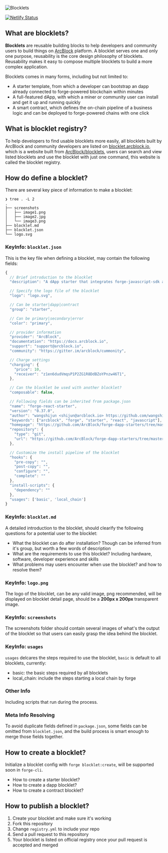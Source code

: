![Blocklets](https://www.arcblock.io/.netlify/functions/badge/?text=Blocklets)

[![Netlify Status](https://api.netlify.com/api/v1/badges/e5a09e68-ebdb-4115-aa55-1d9b05e2f150/deploy-status)](https://app.netlify.com/sites/blocklets/deploys)

## What are blocklets?

**Blocklets** are reusable building blocks to help developers and community users to build things on [ArcBlock](https://www.arcblock.io) platform. A blocklet serves one and only one purpose, reusability is the core design philosophy of blocklets. Reusability makes it easy to compose multiple blocklets to build a more complex application.

Blocklets comes in many forms, including but not limited to:

- A starter template, from which a developer can bootstrap an dapp already connected to forge-powered blockchain within minutes
- A full-featured dApp, with which a miner or community user can install and get it up and running quickly
- A smart contract, which defines the on-chain pipeline of a business logic and can be deployed to forge-powered chains with one click

## What is blocklet registry?

To help developers to find usable blocklets more easily, all blocklets built by ArcBlock and community developers are listed on [blocklet.arcblock.io](https://blocklet.arcblock.io), which is a website built from [ArcBlock/blocklets](https://github.com/arcblock/blocklets), users can search and view listed blocklets and use the blocklet with just one command, this website is called the blocklet registry.

## How do define a blocklet?

There are several key piece of information to make a blocklet:

```shell
❯ tree . -L 2
.
├── screenshots
│   ├── image1.png
│   ├── image2.jpg
│   └── image3.png
├── blocklet.md
├── blocklet.json
└── logo.svg
```

### KeyInfo: `blocklet.json`

This is the key file when defining a blocklet, may contain the following fields:

```javascript
{
  // Brief introduction to the blocklet
  "description": "A dApp starter that integrates forge-javascript-sdk and create-react-app",

  // Specify the logo file of the blocklet
  "logo": "logo.svg",

  // Can be starter|dapp|contract
  "group": "starter",

  // Can be primary|secondary|error
  "color": "primary",

  // provider information
  "provider": "ArcBlock",
  "documentation": "https://docs.arcblock.io",
  "support": "support@arcblock.io",
  "community": "https://gitter.im/arcblock/cummonity",

  // Charge settings
  "charging": {
    "price": 10,
    "receiver": "z1en6dudVmqsP1P2ZG1R8DdBZoYPnzw46T1",
  },

  // Can the blocklet be used with another blocklet?
  "composable": false,

  // Following fields can be inherited from package.json
  "name": "forge-react-starter",
  "version": "0.37.0",
  "author": "wangshijun <shijun@arcblock.io> https://github.com/wangshijun",
  "keywords": ["arcblock", "forge", "starter", "react", "javascript"],
  "homepage": "https://github.com/ArcBlock/forge-dapp-starters/tree/master/packages/forge-react-starter",
  "repository": {
    "type": "git",
    "url": "https://github.com/ArcBlock/forge-dapp-starters/tree/master/packages/forge-react-starter"
  },

  // Customize the install pipeline of the blocklet
  "hooks": {
    "pre-copy": "",
    "post-copy": "",
    "configure": "",
    "complete": ""
  },
  "install-scripts": {
    "dependency": ""
  },
  "usages": ['basic', 'local_chain']
}
```

### KeyInfo: `blocklet.md`

A detailed introduction to the blocklet, should clearify the following questions for a potential user to the blocklet:

- What the blocklet can do after installation? Though can be inferred from it's group, but worth a few words of description
- What are the requirements to use this blocklet? Including hardware, software, developer experience and skills
- What problems may users encounter when use the blocklet? and how to resolve them?

### KeyInfo: `logo.png`

The logo of the blocklet, can be any valid image, png recommended, will be displayed on blocklet detail page, should be a **200px x 200px** transparent image.

### KeyInfo: `screenshots`

The screenshots folder should contain several images of what's the output of the blocklet so that users can easily grasp the idea behind the blocklet.

### KeyInfo: `usages`

`usages` delcares the steps required to use the blocklet, `basic` is default to all blocklets, currently:

- basic: the basic steps required by all blocklets
- local_chain: include the steps starting a local chain by forge

### Other Info

Including scripts that run during the process.

### Meta Info Resolving

To avoid duplicate fields defined in `package.json`, some fields can be omitted from `blocklet.json`, and the build process is smart enough to merge those fields together.

## How to create a blocklet?

Initialize a blocklet config with `forge blocklet:create`, will be supported soon in `forge-cli`.

- How to create a starter blocklet?
- How to create a dapp blocklet?
- How to create a contract blocklet?

## How to publish a blocklet?

1. Create your blocklet and make sure it's working
2. Fork this repository
3. Change `registry.yml` to include your repo
4. Send a pull request to this repository
5. Your blocklet is listed on official registry once your pull request is accepted and merged

